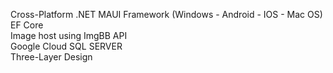 Cross-Platform .NET MAUI Framework (Windows - Android - IOS - Mac OS)\
EF Core\
Image host using ImgBB API\
Google Cloud SQL SERVER\
Three-Layer Design
